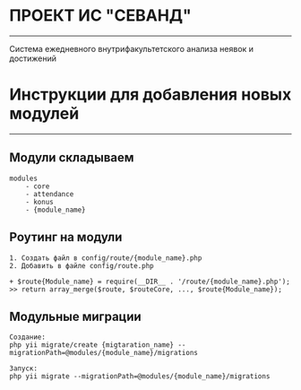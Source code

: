 # ПРОЕКТ ИС "СЕВАНД"
________________
Система ежедневного внутрифакультетского анализа неявок и достижений



# Инструкции для добавления новых модулей


----------------------

## Модули складываем 
```
modules
    - core
    - attendance
    - konus
    - {module_name}
```

## Роутинг на модули
```
1. Создать файл в config/route/{module_name}.php
2. Добавить в файле config/route.php

+ $route{Module_name} = require(__DIR__ . '/route/{module_name}.php');
>> return array_merge($route, $routeCore, ..., $route{Module_name});
```

## Модульные миграции
```
Создание:
php yii migrate/create {migtaration_name} --migrationPath=@modules/{module_name}/migrations

Запуск:
php yii migrate --migrationPath=@modules/{module_name}/migrations
```
